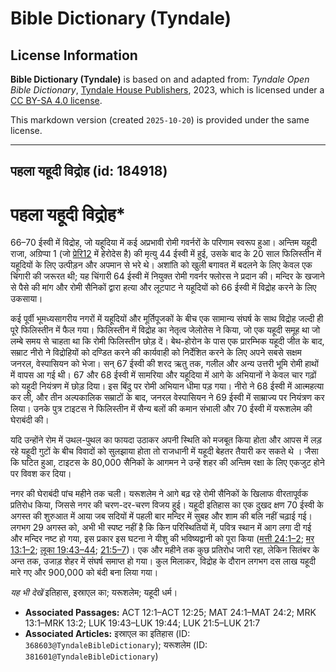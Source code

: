 # Bible Dictionary (Tyndale)

## License Information

**Bible Dictionary (Tyndale)** is based on and adapted from: _Tyndale Open Bible Dictionary_, [Tyndale House Publishers](https://tyndaleopenresources.com/), 2023, which is licensed under a [CC BY-SA 4.0 license](https://creativecommons.org/licenses/by-sa/4.0/legalcode.en).

This markdown version (created `2025-10-20`) is provided under the same license.



--------------------------------

## पहला यहूदी विद्रोह (id: 184918)

पहला यहूदी विद्रोह\*
====================

66–70 ईस्वी में विद्रोह, जो यहूदिया में कई अप्रभावी रोमी गवर्नरों के परिणाम स्वरूप हुआ। अन्तिम यहूदी राजा, अग्रिप्पा 1 (जो [प्रेरि12](https://ref.ly/Acts12:1-Acts12:25) में हेरोदेस है) की मृत्यु 44 ईस्वी में हुई, उसके बाद के 20 साल फिलिस्तीन में यहूदियों के लिए उत्पीड़न और अपमान से भरे थे। अशांति को खुली बगावत में बदलने के लिए केवल एक चिंगारी की जरूरत थी; यह चिंगारी 64 ईस्वी में नियुक्त रोमी गवर्नर फ्लोरस ने प्रदान की। मन्दिर के खजाने से पैसे की मांग और रोमी सैनिकों द्वारा हत्या और लूटपाट ने यहूदियों को 66 ईस्वी में विद्रोह करने के लिए उकसाया।

 कई पूर्वी भूमध्यसागरीय नगरों में यहूदियों और मूर्तिपूजकों के बीच एक सामान्य संघर्ष के साथ विद्रोह जल्दी ही पूरे फिलिस्तीन में फैल गया। फिलिस्तीन में विद्रोह का नेतृत्व जेलोतेस ने किया, जो एक यहूदी समूह था जो लम्बे समय से चाहता था कि रोमी फिलिस्तीन छोड़ दें। बेथ\-होरोन के पास एक प्रारम्भिक यहूदी जीत के बाद, सम्राट नीरो ने विद्रोहियों को दण्डित करने की कार्यवाही को निर्देशित करने के लिए अपने सबसे सक्षम जनरल, वेस्पासियन को भेजा। सन् 67 ईस्वी की शरद ऋतु तक, गलील और अन्य उत्तरी भूमि रोमी हाथों में वापस आ गई थी। 67 और 68 ईस्वी में सामरिया और यहूदिया में आगे के अभियानों ने केवल चार गढ़ों को यहूदी नियंत्रण में छोड़ दिया। इस बिंदु पर रोमी अभियान धीमा पड़ गया। नीरो ने 68 ईस्वी में आत्महत्या कर ली, और तीन अल्पकालिक सम्राटों के बाद, जनरल वेस्पासियन ने 69 ईस्वी में साम्राज्य पर नियंत्रण कर लिया। उनके पुत्र टाइटस ने फिलिस्तीन में सैन्य बलों की कमान संभाली और 70 ईस्वी में यरूशलेम की घेराबंदी की।

यदि उन्होंने रोम में उथल\-पुथल का फायदा उठाकर अपनी स्थिति को मजबूत किया होता और आपस में लड़ रहे यहूदी गुटों के बीच विवादों को सुलझाया होता तो राजधानी में यहूदी बेहतर तैयारी कर सकते थे । जैसा कि घटित हुआ, टाइटस के 80,000 सैनिकों के आगमन ने उन्हें शहर की अन्तिम रक्षा के लिए एकजुट होने पर विवश कर दिया।

नगर की घेराबंदी पांच महीने तक चली। यरूशलेम ने आगे बढ़ रहे रोमी सैनिकों के खिलाफ वीरतापूर्वक प्रतिरोध किया, जिससे नगर की चरण\-दर\-चरण विजय हुई। यहूदी इतिहास का एक दुखद क्षण 70 ईस्वी के अगस्त की शुरुआत में आया जब सदियों में पहली बार मन्दिर में सुबह और शाम की बलि नहीं चढ़ाई गई। लगभग 29 अगस्त को, अभी भी स्पष्ट नहीं है कि किन परिस्थितियों में, पवित्र स्थान में आग लगा दी गई और मन्दिर नष्ट हो गया, इस प्रकार इस घटना ने यीशु की भविष्यद्वानी को पूरा किया ([मत्ती 24:1–2](https://ref.ly/Matt24:1-Matt24:2); [मर 13:1–2](https://ref.ly/Mark13:1-Mark13:2); [लूका 19:43–44](https://ref.ly/Luke19:43-Luke19:44); [21:5–7](https://ref.ly/Luke21:5-Luke21:7))। एक और महीने तक कुछ प्रतिरोध जारी रहा, लेकिन सितंबर के अन्त तक, उजाड़ शेहर में संघर्ष समाप्त हो गया। कुल मिलाकर, विद्रोह के दौरान लगभग दस लाख यहूदी मारे गए और 900,000 को बंदी बना लिया गया।

*यह भी देखें* इतिहास, इस्राएल का; यरूशलेम; यहूदी धर्म।

* **Associated Passages:** ACT 12:1–ACT 12:25; MAT 24:1–MAT 24:2; MRK 13:1–MRK 13:2; LUK 19:43–LUK 19:44; LUK 21:5–LUK 21:7
* **Associated Articles:** इस्राएल का इतिहास  (ID: `368603@TyndaleBibleDictionary`); यरूशलेम (ID: `381601@TyndaleBibleDictionary`)

